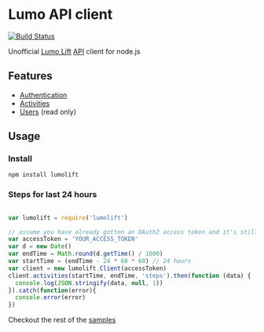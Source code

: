 # Lumo API client

[![Build Status](https://travis-ci.org/samuelmr/lumolift.svg?branch=master)](https://travis-ci.org/samuelmr/lumolift)

Unofficial [Lumo Lift](http://www.lumobodytech.com/lumo-lift/) [API](https://dev.lumobodytech.com/docs/) client for node.js

## Features

- [Authentication](https://dev.lumobodytech.com/docs/authentication.html)
- [Activities](https://dev.lumobodytech.com/docs/activities.html)
- [Users](https://dev.lumobodytech.com/docs/users.html) (read only)


## Usage

### Install

```
npm install lumolift
```

### Steps for last 24 hours

```js

var lumolift = require('lumolift')

// assume you have already gotten an OAuth2 access token and it's still valid
var accessToken = 'YOUR_ACCESS_TOKEN'
var d = new Date()
var endTime = Math.round(d.getTime() / 1000)
var startTime = (endTime - 24 * 60 * 60) // 24 hours
var client = new lumolift.Client(accessToken)
client.activities(startTime, endTime, 'steps').then(function (data) {
  console.log(JSON.stringify(data, null, 1))
}).catch(function(error){
  console.error(error)
})


```

Checkout the rest of the [samples](/samples)
